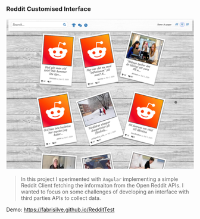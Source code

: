 ### Reddit Customised Interface
![Screenshot](screenshot.png)

> In this project I sperimented with `Angular` implementing a simple Reddit Client fetching the informaiton from the Open Reddit APIs. I wanted to focus on some challenges of developing an interface with third parties APIs to collect data.

Demo: https://fabrisilve.github.io/RedditTest

